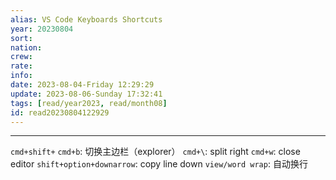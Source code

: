 ```yaml
---
alias: VS Code Keyboards Shortcuts
year: 20230804
sort: 
nation:
crew: 
rate: 
info: 
date: 2023-08-04-Friday 12:29:29
update: 2023-08-06-Sunday 17:32:41
tags: [read/year2023, read/month08]
id: read20230804122929
---
```

---

`cmd+shift+`
`cmd+b`: 切换主边栏（explorer）
`cmd+\`: split right
`cmd+w`: close editor
`shift+option+downarrow`: copy line down
`view/word wrap`: 自动换行
